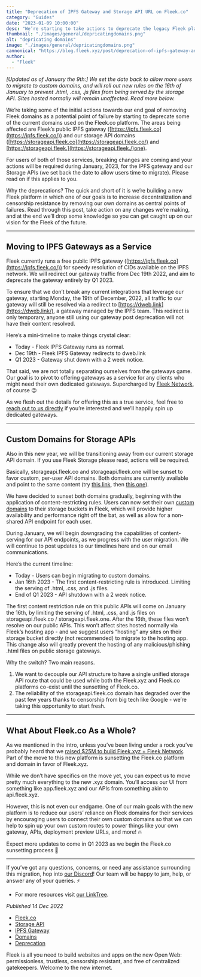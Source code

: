 ```yaml
---
title: "Deprecation of IPFS Gateway and Storage API URL on Fleek.co"
category: "Guides"
date: "2023-01-09 10:00:00"
desc: "We’re starting to take actions to deprecate the legacy Fleek platform (Fleek.co), starting with our IPFS Gateway + Storage API domains."
thumbnail: "./images/general/depricatingdomains.png"
alt: "depricating domains"
image: "./images/general/depricatingdomains.png"
cannonical: "https://blog.fleek.xyz/post/deprecation-of-ipfs-gateway-and-storage-api/"
author: 
  - "Fleek"
---
```


*[Updated as of January the 9th:]* *We set the date back to allow more users to migrate to custom domains, and will roll out new rules on the 16th of January to prevent .html, .css, .js files from being served by the storage API. Sites hosted normally will remain unaffected. Read more below.*

We’re taking some of the initial actions towards our end goal of removing Fleek domains as a potential point of failure by starting to deprecate some of the current domains used on the Fleek.co platform. The areas being affected are Fleek’s public IPFS gateway ([https://ipfs.fleek.co](https://ipfs.fleek.co/)) and our storage API domains ([https://storageapi.fleek.co](https://storageapi.fleek.co/) and [https://storageapi.fleek.](https://storageapi.fleek./)one).

For users of both of those services, breaking changes are coming and your actions will be required during January, 2023, for the IPFS gateway and our Storage APIs (we set back the date to allow users time to migrate). Please read on if this applies to you. 

Why the deprecations? The quick and short of it is we’re building a new Fleek platform in which one of our goals is to increase decentralization and censorship resistance by removing our own domains as central points of failures. Read through this post, take action on any changes we’re making, and at the end we’ll drop some knowledge so you can get caught up on our vision for the Fleek of the future.

---

## Moving to IPFS Gateways as a Service

Fleek currently runs a free public IPFS gateway ([https://ipfs.fleek.co](https://ipfs.fleek.co/)) for speedy resolution of CIDs available on the IPFS network. We will redirect our gateway traffic from Dec 19th 2022, and aim to deprecate the gateway entirely by Q1 2023.

To ensure that we don’t break any current integrations that leverage our gateway, starting Monday, the 19th of December, 2022, all traffic to our gateway will still be resolved via a redirect to [https://dweb.link](https://dweb.link/), a gateway managed by the IPFS team. This redirect is only temporary, anyone still using our gateway post deprecation will not have their content resolved.

Here’s a mini-timeline to make things crystal clear:

- Today - Fleek IPFS Gateway runs as normal.
- Dec 19th - Fleek IPFS Gateway redirects to dweb.link
- Q1 2023 - Gateway shut down with a 2 week notice.

That said, we are not totally separating ourselves from the gateways game. Our goal is to pivot to offering gateways as a service for any clients who might need their own dedicated gateways. Supercharged by [Fleek Network](https://fleek.network/), of course 😉

As we flesh out the details for offering this as a true service, feel free to [reach out to us directly](https://discord.gg/fleek) if you’re interested and we’ll happily spin up dedicated gateways.

---

## Custom Domains for Storage APIs

Also in this new year, we will be transitioning away from our current storage API domain. If you use Fleek Storage please read, actions will be required.

Basically, storageapi.fleek.co and storageapi.fleek.one will be sunset to favor custom, per-user API domains. Both domains are currently available and point to the same content (try [this link](https://storageapi.fleek.co/fleek-team-bucket/Blogs/fleek-ahb.jpeg), then [this one](https://storageapi.fleek.one/fleek-team-bucket/Blogs/fleek-ahb.jpeg)).

We have decided to sunset both domains gradually, beginning with the application of content-restricting rules. Users can now set their own [custom domains](https://blog.fleek.co/posts/fleek-co-how-to-add-custom-storage-domains) to their storage buckets in Fleek, which will provide higher availability and performance right off the bat, as well as allow for a non-shared API endpoint for each user.

During January, we will begin downgrading the capabilities of content-serving for our API endpoints, as we progress with the user migration. We will continue to post updates to our timelines here and on our email communications.

Here’s the current timeline:

- Today - Users can begin migrating to custom domains.
- Jan 16th 2023 - The first content-restricting rule is introduced. Limiting the serving of .html, .css, and .js files.
- End of Q1 2023 - API shutdown with a 2 week notice.

The first content restriction rule on this public APIs will come on January the 16th, by limiting the serving of .html, .css, and .js files on storageapi.fleek.co / storageapi.fleek.one. After the 16th, these files won’t resolve on our public APIs. This won’t affect sites hosted normally via Fleek’s hosting app - and we suggest users “hosting” any sites on their storage bucket directly (not recommended) to migrate to the hosting app. This change also will greatly prevent the hosting of any malicious/phishing .html files on public storage gateways.

Why the switch? Two main reasons.

1. We want to decouple our API structure to have a single unified storage API route that could be used while both the Fleek.xyz and Fleek.co platforms co-exist until the sunsetting of Fleek.co.
2. The reliability of the storageapi.fleek.co domain has degraded over the past few years thanks to censorship from big tech like Google - we’re taking this opportunity to start fresh.

---

## What About Fleek.co As a Whole?

As we mentioned in the intro, unless you’ve been living under a rock you’ve probably heard that we [raised $25M to build Fleek.xyz + Fleek Network](https://blog.fleek.co/posts/introducing-fleek-network-and-fleek-xyz). Part of the move to this new platform is sunsetting the Fleek.co platform and domain in favor of Fleek.xyz.

While we don’t have specifics on the move yet, you can expect us to move pretty much everything to the new .xyz domain. You’ll access our UI from something like app.fleek.xyz and our APIs from something akin to api.fleek.xyz.

However, this is not even our endgame. One of our main goals with the new platform is to reduce our users’ reliance on Fleek domains for their services by encouraging users to connect their own custom domains so that we can help to spin up your own custom routes to power things like your own gateway, APIs, deployment preview URLs, and more! 🔥

Expect more updates to come in Q1 2023 as we begin the Fleek.co sunsetting process 🤙

---

If you’ve got any questions, concerns, or need any assistance surrounding this migration, hop into [our Discord](https://discord.gg/fleek)! Our team will be happy to jam, help, or answer any of your queries. ⚡️

- For more resources visit [our LinkTree](https://linktr.ee/fleek).

*Published 14 Dec 2022*

- [Fleek.co](https://blog.fleek.co/tag/fleek-co/)
- [Storage API](https://blog.fleek.co/tag/storage-api/)
- [IPFS Gateway](https://blog.fleek.co/tag/ipfs-gateway/)
- [Domains](https://blog.fleek.co/tag/domains/)
- [Deprecation](https://blog.fleek.co/tag/deprecation/)

Fleek is all you need to build websites and apps on the new Open Web: permissionless, trustless, censorship resistant, and free of centralized gatekeepers. Welcome to the new internet.
